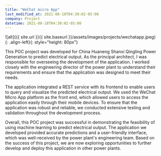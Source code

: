 ```yaml
---
title: "WeChat micro App"
last_modified_at: 2021-08-18T04:30:02-05:00
company: Project
datetime: 2021-08-18T04:30:02-05:00
---
```


![alt]({{ site.url }}{{ site.baseurl }}/assets/images/projects/wechatapp.jpeg){: .align-left}{: style="height: 80px"}

This POC project was developed for China Huaneng Shanxi Qingling Power Generation to predict electrical output. As the principal architect, I was responsible for overseeing the development of the application. I worked closely with the engineering director of the power plant to understand their requirements and ensure that the application was designed to meet their needs.

The application integrated a REST service with its frontend to enable users to query and visualize the predicted electrical output. We used the WeChat Micro App platform as the front end, which allowed users to access the application easily through their mobile devices. To ensure that the application was robust and reliable, we conducted extensive testing and validation throughout the development process.

Overall, this POC project was successful in demonstrating the feasibility of using machine learning to predict electrical output. The application we developed provided accurate predictions and a user-friendly interface, which was well-received by the power plant's engineering team. Based on the success of this project, we are now exploring opportunities to further develop and deploy this application in other power plants.

